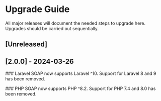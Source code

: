 # Upgrade Guide

All major releases will document the needed steps to upgrade here. Upgrades should be carried out sequentially.

## [Unreleased]

## [2.0.0] - 2024-03-26
### Laravel
SOAP now supports Laravel ^10. Support for Laravel 8 and 9 has been removed.

### PHP
SOAP now supports PHP ^8.2. Support for PHP 7.4 and 8.0 has been removed.
